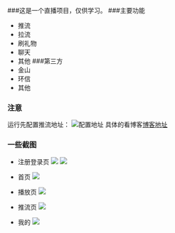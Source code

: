 ###这是一个直播项目，仅供学习。
###主要功能
 - 推流
 - 拉流
 - 刷礼物
 - 聊天
 - 其他
###第三方
  - 金山
  - 环信
  - 其他
### 注意
运行先配置推流地址：
![配置地址](http://img.blog.csdn.net/20171111221450729?watermark/2/text/aHR0cDovL2Jsb2cuY3Nkbi5uZXQveGlhb3l1YW41MTE=/font/5a6L5L2T/fontsize/400/fill/I0JBQkFCMA==/dissolve/70/gravity/SouthEast)
具体的看博客[博客地址](http://blog.csdn.net/xiaoyuan511)
### 一些截图
- 注册登录页
![](http://img.blog.csdn.net/20171111215221102?watermark/2/text/aHR0cDovL2Jsb2cuY3Nkbi5uZXQveGlhb3l1YW41MTE=/font/5a6L5L2T/fontsize/400/fill/I0JBQkFCMA==/dissolve/70/gravity/SouthEast)
![](http://img.blog.csdn.net/20171111215243369?watermark/2/text/aHR0cDovL2Jsb2cuY3Nkbi5uZXQveGlhb3l1YW41MTE=/font/5a6L5L2T/fontsize/400/fill/I0JBQkFCMA==/dissolve/70/gravity/SouthEast)

- 首页
![](http://img.blog.csdn.net/20171111210331171?watermark/2/text/aHR0cDovL2Jsb2cuY3Nkbi5uZXQveGlhb3l1YW41MTE=/font/5a6L5L2T/fontsize/400/fill/I0JBQkFCMA==/dissolve/70/gravity/SouthEast)

- 播放页
![](http://img.blog.csdn.net/20171111210248907?watermark/2/text/aHR0cDovL2Jsb2cuY3Nkbi5uZXQveGlhb3l1YW41MTE=/font/5a6L5L2T/fontsize/400/fill/I0JBQkFCMA==/dissolve/70/gravity/SouthEast)

- 推流页
![](http://img.blog.csdn.net/20171111210428983?watermark/2/text/aHR0cDovL2Jsb2cuY3Nkbi5uZXQveGlhb3l1YW41MTE=/font/5a6L5L2T/fontsize/400/fill/I0JBQkFCMA==/dissolve/70/gravity/SouthEast)

- 我的
![](http://img.blog.csdn.net/20171111210522250?watermark/2/text/aHR0cDovL2Jsb2cuY3Nkbi5uZXQveGlhb3l1YW41MTE=/font/5a6L5L2T/fontsize/400/fill/I0JBQkFCMA==/dissolve/70/gravity/SouthEast)
